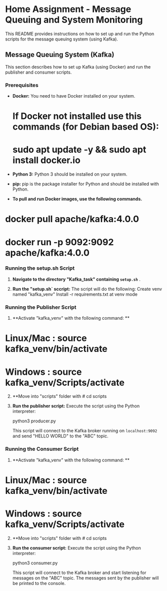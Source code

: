 # Home Assignment - Message Queuing and System Monitoring

This README provides instructions on how to set up and run the Python scripts for the message queuing system (using Kafka).

## Message Queuing System (Kafka)

This section describes how to set up Kafka (using Docker) and run the publisher and consumer scripts.

### Prerequisites

- **Docker:** You need to have Docker installed on your system.
  # If Docker not installed use this commands (for Debian based OS):
  # sudo apt update -y && sudo apt install docker.io

- **Python 3:** Python 3 should be installed on your system.
- **pip:** pip is the package installer for Python and should be installed with Python.
- **To pull and run Docker images, use the following commands.**
# docker pull apache/kafka:4.0.0
# docker run -p 9092:9092 apache/kafka:4.0.0

### Running the setup.sh Script

1.  **Navigate to the directory "Kafka_task" containing `setup.sh`** .

2.  **Run the "setup.sh` sccript:**
    The script will do the following:
    Create venv named "kafka_venv"
    Install -r requirements.txt at venv mode

### Running the Publisher Script

1.  **Activate "kafka_venv" with the following command: **
# Linux/Mac : source kafka_venv/bin/activate
# Windows : source kafka_venv/Scripts/activate

2.  **Move into "scripts" folder with # cd scripts

3.  **Run the publisher script:** Execute the script using the Python interpreter:

    python3 producer.py

    This script will connect to the Kafka broker running on `localhost:9092` and send "HELLO WORLD" to the "ABC" topic.

### Running the Consumer Script

1.  **Activate "kafka_venv" with the following command: **
# Linux/Mac : source kafka_venv/bin/activate
# Windows : source kafka_venv/Scripts/activate

2.  **Move into "scripts" folder with # cd scripts

3.  **Run the consumer script:** Execute the script using the Python interpreter:

    python3 consumer.py

    This script will connect to the Kafka broker and start listening for messages on the "ABC" topic. 
    The messages sent by the publisher will be printed to the console.